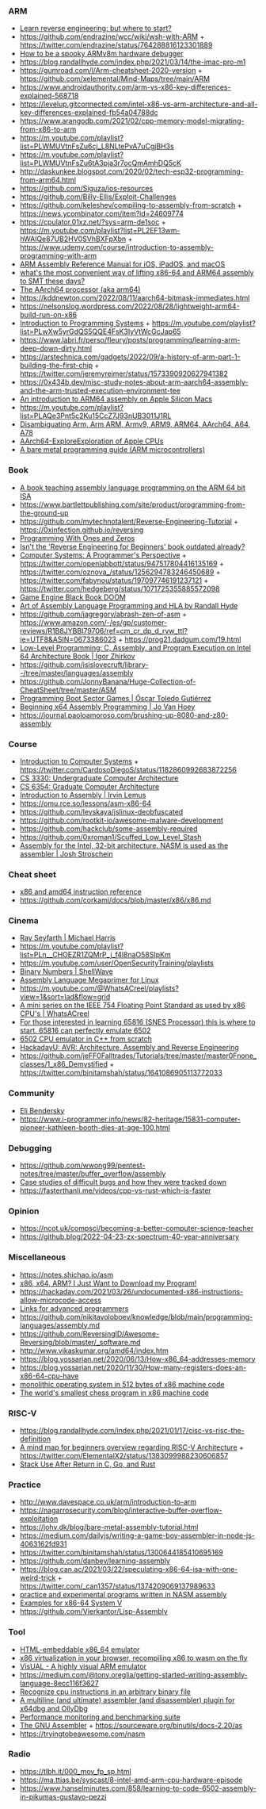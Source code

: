 ### ARM

- [Learn reverse engineering: but where to start?](https://yurichev.org/RE_start)
- https://github.com/endrazine/wcc/wiki/wsh-with-ARM + https://twitter.com/endrazine/status/764288816123301889
- [How to be a spooky ARMv8m hardware debugger](https://www.labbott.name/blog/2020/10/07/debugger.html)
- https://blog.randallhyde.com/index.php/2021/03/14/the-imac-pro-m1
- https://gumroad.com/l/Arm-cheatsheet-2020-version + https://github.com/xelemental/Mind-Maps/tree/main/ARM
- https://www.androidauthority.com/arm-vs-x86-key-differences-explained-568718
- https://levelup.gitconnected.com/intel-x86-vs-arm-architecture-and-all-key-differences-explained-fb54a04788dc
- https://www.arangodb.com/2021/02/cpp-memory-model-migrating-from-x86-to-arm
- https://m.youtube.com/playlist?list=PLWMUVtnFsZu6cj_L8NLtePvA7uCgjBH3s
- https://m.youtube.com/playlist?list=PLWMUVtnFsZu6tA3pja3r7ocQmAmhDQ5cK
- http://daskunkee.blogspot.com/2020/02/tech-esp32-programming-from-arm64.html
- https://github.com/Siguza/ios-resources
- https://github.com/Billy-Ellis/Exploit-Challenges
- https://github.com/keleshev/compiling-to-assembly-from-scratch + https://news.ycombinator.com/item?id=24609774
- https://cpulator.01xz.net/?sys=arm-de1soc + https://m.youtube.com/playlist?list=PL2EF13wm-hWAlQe87UB2HV0SVhBXFpXbn + https://www.udemy.com/course/introduction-to-assembly-programming-with-arm
- [ARM Assembly Reference Manual for iOS, iPadOS, and macOS](https://github.com/evilpenguin/ARMRef)
- [what's the most convenient way of lifting x86-64 and ARM64 assembly to SMT these days?](https://twitter.com/halvarflake/status/1556976089456582656)
- [The AArch64 processor (aka arm64)](https://devblogs.microsoft.com/oldnewthing/20220726-00/?p=106898)
- https://kddnewton.com/2022/08/11/aarch64-bitmask-immediates.html
- https://nelsonslog.wordpress.com/2022/08/28/lightweight-arm64-build-run-on-x86
- [Introduction to Programming Systems](https://www.cs.princeton.edu/courses/archive/spring20/cos217/schedule.html) + https://m.youtube.com/playlist?list=PLwXw5yrGdQS5QQE4FsK3IyVtWcGcJap65
- https://www.labri.fr/perso/fleury/posts/programming/learning-arm-deep-down-dirty.html
- https://arstechnica.com/gadgets/2022/09/a-history-of-arm-part-1-building-the-first-chip + https://twitter.com/jeremyreimer/status/1573390920627941382
- https://0x434b.dev/misc-study-notes-about-arm-aarch64-assembly-and-the-arm-trusted-execution-environment-tee
- [An introduction to ARM64 assembly on Apple Silicon Macs](https://github.com/below/HelloSilicon)
- https://m.youtube.com/playlist?list=PLAQe3Pnt5c2Ku15CcZ7J93nUB3011J1RL
- [Disambiguating Arm, Arm ARM, Armv9, ARM9, ARM64, AArch64, A64, A78](https://nickdesaulniers.github.io/blog/2023/03/10/disambiguating-arm)
- [AArch64-ExploreExploration of Apple CPUs](https://github.com/name99-org/AArch64-Explore)
- [A bare metal programming guide (ARM microcontrollers)](https://github.com/cpq/bare-metal-programming-guide)

### Book

- [A book teaching assembly language programming on the ARM 64 bit ISA](https://github.com/pkivolowitz/asm_book)
- https://www.bartlettpublishing.com/site/product/programming-from-the-ground-up
- https://github.com/mytechnotalent/Reverse-Engineering-Tutorial + https://0xinfection.github.io/reversing
- [Programming With Ones and Zeros](https://www.hanshq.net/ones-and-zeros.html)
- [Isn't the 'Reverse Engineering for Beginners' book outdated already?](https://yurichev.com/news/20210424_outdated_RE4B)
- [Computer Systems: A Programmer's Perspective](https://csapp.cs.cmu.edu) + https://twitter.com/openlabbott/status/947517804416135169 + https://twitter.com/oznova_/status/1256294783246450689 + https://twitter.com/fabynou/status/197097746191237121 + https://twitter.com/hedgeberg/status/1071725355885572098
- [Game Engine Black Book DOOM](https://fabiensanglard.net/gebbdoom)
- [Art of Assembly Language Programming and HLA by Randall Hyde](https://news.ycombinator.com/item?id=28679549)
- https://github.com/jagregory/abrash-zen-of-asm + https://www.amazon.com/-/es/gp/customer-reviews/R1B8JYBBI79706/ref=cm_cr_dp_d_rvw_ttl?ie=UTF8&ASIN=0673386023 + https://prog21.dadgum.com/19.html
- [Low-Level Programming: C, Assembly, and Program Execution on Intel 64 Architecture Book | Igor Zhirkov](https://twitter.com/embeddedgus/status/1554874891307982853)
- https://github.com/isislovecruft/library--/tree/master/languages/assembly
- https://github.com/JonnyBanana/Huge-Collection-of-CheatSheet/tree/master/ASM
- [Programming Boot Sector Games | Óscar Toledo Gutiérrez](https://nanochess.org/store.html)
- [Beginning x64 Assembly Programming | Jo Van Hoey](https://github.com/Apress/beginning-x64-assembly-programming)
- https://journal.paoloamoroso.com/brushing-up-8080-and-z80-assembly

### Course

- [Introduction to Computer Systems](http://www.cs.cmu.edu/~213) + https://twitter.com/CardosoDiegoS/status/1182860992683872256
- [CS 3330: Undergraduate Computer Architecture](http://www.cs.virginia.edu/~av6ds/classes/cs3330/sp21)
- [CS 6354: Graduate Computer Architecture](http://www.cs.virginia.edu/~av6ds/classes/cs6354/fa19)
- [Introduction to Assembly | Irvin Lemus](https://github.com/infosecirvin/assembly)
- https://omu.rce.so/lessons/asm-x86-64
- https://github.com/levskaya/jslinux-deobfuscated
- https://github.com/rootkit-io/awesome-malware-development
- https://github.com/hackclub/some-assembly-required
- https://github.com/0xroman1/Scuffed_Low_Level_Stash
- [Assembly for the Intel, 32-bit architecture. NASM is used as the assembler | Josh Stroschein](https://m.youtube.com/playlist?list=PLHJns8WZXCdvESvdr1BRjo4RHiR1Ylhw9)

### Cheat sheet

- [x86 and amd64 instruction reference](https://www.felixcloutier.com/x86)
- https://github.com/corkami/docs/blob/master/x86/x86.md

### Cinema

- [Ray Seyfarth | Michael Harris](https://m.youtube.com/playlist?list=PLOOO61Feqafvf-nnjJaLVdj9OZGnz_CG1)
- https://m.youtube.com/playlist?list=PLn__CHOEZR1ZQMrP_j_f4l8naO58SIpKm
- https://m.youtube.com/user/OpenSecurityTraining/playlists
- [Binary Numbers | ShellWave](https://m.youtube.com/playlist?list=PLypxmOPCOkHX1u3IbBZaAdY17n7l1hJ90)
- [Assembly Language Megaprimer for Linux](http://www.securitytube.net/groups?operation=view&groupId=5)
- https://m.youtube.com/@WhatsACreel/playlists?view=1&sort=lad&flow=grid
- [A mini series on the IEEE 754 Floating Point Standard as used by x86 CPU's | WhatsACreel](https://m.youtube.com/playlist?list=PLKK11Ligqithrgou1e6_kl9HJr1jI_LcT)
- [For those interested in learning 65816 (SNES Processor) this is where to start. 65816 can perfectly emulate 6502](https://m.youtube.com/playlist?list=PLgvDB6LWam2WvoFvh8tlUqbqw92qWM0aP)
- [6502 CPU emulator in C++ from scratch](https://m.youtube.com/playlist?list=PLLwK93hM93Z13TRzPx9JqTIn33feefl37)
- [HackadayU: AVR: Architecture, Assembly and Reverse Engineering](https://m.youtube.com/playlist?list=PL_tws4AXg7avNexvQxkfxfEBtvTtBi6Tu)
- https://github.com/jeFF0Falltrades/Tutorials/tree/master/master0Fnone_classes/1_x86_Demystified + https://twitter.com/binitamshah/status/1641086905113772033

### Community

- [Eli Bendersky](https://eli.thegreenplace.net/tag/assembly)
- https://www.i-programmer.info/news/82-heritage/15831-computer-pioneer-kathleen-booth-dies-at-age-100.html

### Debugging

- https://github.com/wwong99/pentest-notes/tree/master/buffer_overflow/assembly
- [Case studies of difficult bugs and how they were tracked down](https://twitter.com/aluhrs13/status/1557044379797188608)
- https://fasterthanli.me/videos/cpp-vs-rust-which-is-faster

### Opinion

- https://ncot.uk/compsci/becoming-a-better-computer-science-teacher
- https://github.blog/2022-04-23-zx-spectrum-40-year-anniversary

### Miscellaneous

- https://notes.shichao.io/asm
- [x86, x64, ARM? I Just Want to Download my Program!](https://marinhero.com/posts/architectures)
- https://hackaday.com/2021/03/26/undocumented-x86-instructions-allow-microcode-access
- [Links for advanced programmers](http://alexfru.narod.ru/elinks.html#advanced)
- https://github.com/nikitavoloboev/knowledge/blob/main/programming-languages/assembly.md
- https://github.com/ReversingID/Awesome-Reversing/blob/master/_software.md
- http://www.vikaskumar.org/amd64/index.htm
- https://blog.yossarian.net/2020/06/13/How-x86_64-addresses-memory
- https://blog.yossarian.net/2020/11/30/How-many-registers-does-an-x86-64-cpu-have
- [monolithic operating system in 512 bytes of x86 machine code](https://github.com/nanochess/bootOS)
- [The world's smallest chess program in x86 machine code](https://nanochess.org/chess6.html)

### RISC-V

- https://blog.randallhyde.com/index.php/2021/01/17/cisc-vs-risc-the-definition
- [A mind map for beginners overview regarding RISC-V Architecture](https://github.com/xelemental/Mind-Maps/tree/main/RISC-V) + https://twitter.com/ElementalX2/status/1383099988230606857
- [Stack Use After Return in C, Go, and Rust](https://danielmangum.com/posts/risc-v-bytes-stack-use-after-return)

### Practice

- http://www.davespace.co.uk/arm/introduction-to-arm
- https://nagarrosecurity.com/blog/interactive-buffer-overflow-exploitation
- https://johv.dk/blog/bare-metal-assembly-tutorial.html
- https://medium.com/dailyjs/writing-a-game-boy-assembler-in-node-js-4063162fd931
- https://twitter.com/binitamshah/status/1300644185410695169
- https://github.com/danbev/learning-assembly
- https://blog.can.ac/2021/03/22/speculating-x86-64-isa-with-one-weird-trick + https://twitter.com/_can1357/status/1374209069137989633
- [practice and experimental programs written in NASM assembly](https://github.com/humanshell/assembly)
- [Examples for x86-64 System V](https://github.com/jlhonora/asm-examples)
- https://github.com/Vierkantor/Lisp-Assembly

### Tool

- [HTML-embeddable x86_64 emulator](https://github.com/bordplate/js86)
- [x86 virtualization in your browser, recompiling x86 to wasm on the fly](https://github.com/copy/v86)
- [VisUAL - A highly visual ARM emulator](https://salmanarif.bitbucket.io/visual)
- https://medium.com/@tony.oreglia/getting-started-writing-assembly-language-8ecc116f3627
- [Recognize cpu instructions in an arbitrary binary file](https://github.com/airbus-seclab/cpu_rec)
- [A multiline (and ultimate) assembler (and disassembler) plugin for x64dbg and OllyDbg](https://github.com/m417z/Multiline-Ultimate-Assembler)
- [Performance monitoring and benchmarking suite](https://github.com/RRZE-HPC/likwid)
- [The GNU Assembler](https://www.cs.princeton.edu/courses/archive/spr11/cos217/reading/as.html) + https://sourceware.org/binutils/docs-2.20/as
- https://tryingtobeawesome.com/nasm

### Radio

- https://tlbh.it/000_mov_fp_sp.html
- https://ma.ttias.be/syscast/8-intel-amd-arm-cpu-hardware-episode
- https://www.hanselminutes.com/858/learning-to-code-6502-assembly-in-pikumas-gustavo-pezzi
